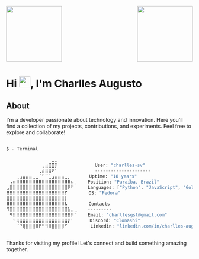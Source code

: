 <img align="right" width="150" height="150" src="https://github.com/user-attachments/assets/d2b06c45-28a4-4955-b845-c2904cb08624?raw=true"></a>
<img align="center" width="150" height="150" src="https://user-images.githubusercontent.com/5713670/87202985-820dcb80-c2b6-11ea-9f56-7ec461c497c3.gif?raw=true"></a>

# <h1 align="left">Hi <img src="https://raw.githubusercontent.com/kaueMarques/kaueMarques/master/hi.gif" height="30px">, I'm Charlles Augusto</h1>

## About

I'm a developer passionate about technology and innovation. Here you'll find a collection of my projects, contributions, and experiments. Feel free to explore and collaborate!
  
## 
```python
$ - Terminal

⠀⠀⠀⠀⠀⠀⠀⠀⠀⠀⠀⠀⠀⠀⣀⣀⠀⠀⠀⠀⠀⠀
⠀⠀⠀⠀⠀⠀⠀⠀⠀⠀⠀⢀⣴⣿⣿⡿‎ ‎ ‎ ‎ ‎ ‎ ‎ ‎ ‎ ‎ ‎ ‎ ‎ ‎ User: "charlles-sv"⠀
⠀⠀⠀⠀⠀⠀⠀⠀⠀⠀⢀⣾⣿⣿⠟⠁‎ ‎ ‎ ‎ ‎ ‎ ‎ ‎ ‎ ‎ ‎ ‎ ‎ ‎ ‎---------------------
⠀⠀⠀⢀⣠⣤⣤⣤⣀⣀⠈⠋⠉⣁⣠⣤⣤⣤⣀⡀‎ ‎ ‎ ‎ ‎ ‎ ‎ Uptime: "18 years"
⠀⢠⣶⣿⣿⣿⣿⣿⣿⣿⣿⣿⣿⣿⣿⣿⣿⣿⣿⣿⣦⡀    Position: "Paraíba, Brazil"
⣠⣿⣿⣿⣿⣿⣿⣿⣿⣿⣿⣿⣿⣿⣿⣿⣿⣿⣿⠟⠋⠀    Languages: ["Python", "JavaScript", "Golang", "Java"]
⣿⣿⣿⣿⣿⣿⣿⣿⣿⣿⣿⣿⣿⣿⣿⣿⣿⣿⡏‎ ‎ ‎ ‎ ‎ ‎ ‎ ‎ OS: "Fedora"
⣿⣿⣿⣿⣿⣿⣿⣿⣿⣿⣿⣿⣿⣿⣿⣿⣿⣿⡇⠀⠀⠀    
⣿⣿⣿⣿⣿⣿⣿⣿⣿⣿⣿⣿⣿⣿⣿⣿⣿⣿⣧‎ ‎ ‎ ‎ ‎ ‎ ‎ ‎ Contacts
⠹⣿⣿⣿⣿⣿⣿⣿⣿⣿⣿⣿⣿⣿⣿⣿⣿⣿⣿⣷⣤⣀    ---------
⠀⠻⣿⣿⣿⣿⣿⣿⣿⣿⣿⣿⣿⣿⣿⣿⣿⣿⣿⣿⡿⠁‎ ‎ ‎ ‎ Email: "charllesgst@gmail.com"
⠀⠀⠙⢿⣿⣿⣿⣿⣿⣿⣿⣿⣿⣿⣿⣿⣿⣿⣿⡟⠁‎ ‎ ‎ ‎ ‎ ‎ ‎Discord: "Clonashi"
⠀⠀⠀⠈⠙⢿⣿⣿⣿⠿⠟⠛⠻⠿⣿⣿⣿⡿⠋⠀⠀⠀     Linkedin: "linkedin.com/in/charlles-augusto"
                                            
```                                 
Thanks for visiting my profile! Let's connect and build something amazing together.
